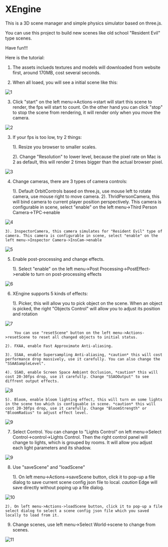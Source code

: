 # XEngine

This is a 3D scene manager and simple physics simulator based on three.js.

You can use this project to build new scenes like old school "Resident Evil" type scenes.

Have fun!!!

Here is the tutorial:
1. The assets inclueds textures and models will downloaded from website first, around 170MB, cost several seconds.
   
2. When all loaed, you will see a initial scene like this:

![1](https://github.com/user-attachments/assets/10f4cc78-e8db-4cff-95cb-78fda63da365)

3. Click "start" on the left menu->Actions->start will start this scene to render, the fps will start to count. On the other hand you can click "stop" to stop the scene from rendering, it will render only when you move the camera.
   
![2](https://github.com/user-attachments/assets/5676e40c-f7b7-4da7-9347-a18fb5ff0f74)

3. If your fps is too low, try 2 things:
   
    1). Resize you browser to smaller scales.
   
    2). Change "Resolution" to lower level, because the pixel rate on Mac is 2 as default, this will render 2 times bigger than the actual browser pixel.
   
![3](https://github.com/user-attachments/assets/12676751-916c-40ea-a8c0-4d4ab4e41946)

4. Change cameras, there are 3 types of camera controls:
   
    1). Default OrbitControls based on three.js, use mouse left to rotate camera, use mouse right to move camera.
    2). ThridPersonCamera, this will bind camera to current player position perspectively. This camera is configurable in scene, select "enable" on the left menu->Third Person Camera->TPC->enable
   
![4](https://github.com/user-attachments/assets/93f2830d-cc21-44fc-bb42-0de2c1b9c669)


    3). InspectorCamera, this camera simulates for "Resident Evil" type of camera. This camera is configurable in scene, select "enable" on the left menu->Inspector Camera->InsCam->enable
    
![5](https://github.com/user-attachments/assets/4c57a8c0-567a-46f7-9b5a-b4996b4d1f85)

5. Enable post-processing and change effects.
   
    1). Select "enable" on the left menu->Post Processing->PostEffect->enable to turn on post-processing effects
   
![6](https://github.com/user-attachments/assets/a6d6f908-aff3-4cf0-b88d-7a60335814ad)

6. XEngine supports 5 kinds of effects:
   
    1). Picker, this will allow you to pick object on the scene. When an object is picked, the right "Objects Control" will allow you to adjust its position and rotation
    
![7](https://github.com/user-attachments/assets/b7ce8948-65fc-441f-9f4a-1f71412c46d3)

        You can use "resetScene" button on the left menu->Actions->resetScene to reset all changed objects to initial status.
   
    2). FXAA, enable Fast Approximate Anti-aliasing.
    
    3). SSAA, enable Supersampling Anti-aliasing, *caution* this will cost performance drop massively, use it carefully. You can also change the "SSAASampleLevel".
    
    4). SSAO, enable Screen Space Ambient Occlusion, *caution* this will cost 20-30fps drop, use it carefully. Change "SSAOOutput" to see diffrent output effects.
    
![8](https://github.com/user-attachments/assets/3db7820b-cd0b-4d5f-a426-8097022754b0)

    5). Bloom, enable bloom lighting effect, this will turn on some lights in the scene too which is configuable in scene. *caution* this will cost 20-30fps drop, use it carefully. Change "BloomStrength" or "BloomRadius" to adjust effect level.
    
![9](https://github.com/user-attachments/assets/11bb6b86-2054-45c2-9fd1-b60b7f294246)

7. Select Control. You can change to "Lights Control" on left menu->Select Control->control->Lights Control. Then the right control panel will change to lights, which is grouped by rooms. It will allow you adjust each light parameters and its shadow.
    
![9](https://github.com/user-attachments/assets/c79d0016-3e69-4c6a-b79b-c243a4634277)

8. Use "saveScene" and "loadScene"
    
    1). On left menu->Actions->saveScene button, click it to pop-up a file dialog to save current scene config json file to local. *caution* Edge will save directly without poping up a file dialog.
    
![10](https://github.com/user-attachments/assets/e6b5945b-ce34-4065-82de-349a1caf0629)


    2). On left menu->Actions->loadScene button, click it to pop-up a file select dialog to select a scene config json file which you saved locally to load from it.

9. Change scenes, use left menu->Select World->scene to change from scenes.
    
![11](https://github.com/user-attachments/assets/bd77b44a-d3fc-46ea-a58e-ff5aea66c11a)






    


